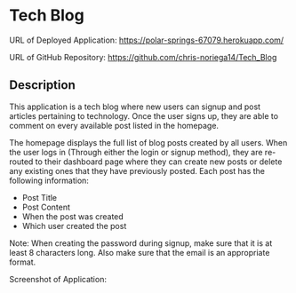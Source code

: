 # Tech Blog

URL of Deployed Application: https://polar-springs-67079.herokuapp.com/

URL of GitHub Repository: https://github.com/chris-noriega14/Tech_Blog

## Description

This application is a tech blog where new users can signup and post articles pertaining to technology. Once the user signs up, they are able to comment on every available post listed in the homepage. 

The homepage displays the full list of blog posts created by all users. When the user logs in (Through either the login or signup method), they are re-routed to their dashboard page where they can create new posts or delete any existing ones that they have previously posted. Each post has the following information:

* Post Title
* Post Content
* When the post was created
* Which user created the post

Note: When creating the password during signup, make sure that it is at least 8 characters long. Also make sure that the email is an appropriate format.

Screenshot of Application:

